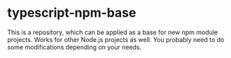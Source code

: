 # typescript-npm-base

This is a repository, which can be applied as a base for new npm module projects. Works for other Node.js projects as well. You probably need to do some modifications depending on your needs.

